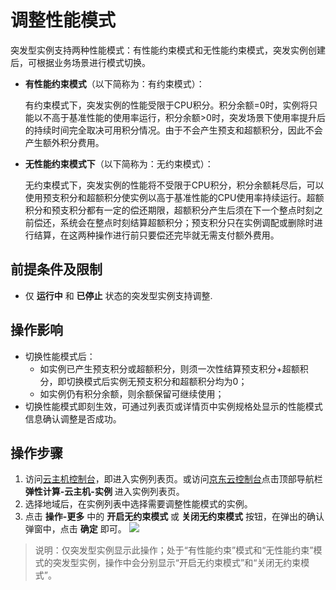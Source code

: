 # 调整性能模式

突发型实例支持两种性能模式：有性能约束模式和无性能约束模式，突发实例创建后，可根据业务场景进行模式切换。


* **有性能约束模式**（以下简称为：有约束模式）：<br>

  有约束模式下，突发实例的性能受限于CPU积分。积分余额=0时，实例将只能以不高于基准性能的使用率运行，积分余额>0时，突发场景下使用率提升后的持续时间完全取决可用积分情况。由于不会产生预支和超额积分，因此不会产生额外积分费用。<br>
  
* **无性能约束模式下**（以下简称为：无约束模式）：<br>
  
  无约束模式下，突发实例的性能将不受限于CPU积分，积分余额耗尽后，可以使用预支积分和超额积分使实例以高于基准性能的CPU使用率持续运行。超额积分和预支积分都有一定的偿还期限，超额积分产生后须在下一个整点时刻之前偿还，系统会在整点时刻结算超额积分；预支积分只在实例调配或删除时进行结算，在这两种操作进行前只要偿还完毕就无需支付额外费用。
  

## 前提条件及限制

* 仅 **运行中** 和 **已停止** 状态的突发型实例支持调整.

## 操作影响
* 切换性能模式后：
  * 如实例已产生预支积分或超额积分，则须一次性结算预支积分+超额积分，即切换模式后实例无预支积分和超额积分均为0；
  * 如实例仍有积分余额，则余额保留可继续使用；
* 切换性能模式即刻生效，可通过列表页或详情页中实例规格处显示的性能模式信息确认调整是否成功。

## 操作步骤
1. 访问[云主机控制台](https://cns-console.jdcloud.com/host/compute/list)，即进入实例列表页。或访问[京东云控制台](https://console.jdcloud.com/overview)点击顶部导航栏 **弹性计算-云主机-实例** 进入实例列表页。
2. 选择地域后，在实例列表中选择需要调整性能模式的实例。
3. 点击 **操作-更多** 中的 **开启无约束模式** 或 **关闭无约束模式** 按钮，在弹出的确认弹窗中，点击 **确定** 即可。
![](https://img1.jcloudcs.com/cn/image/vm/modify-burstmode1.png)

>说明：仅突发型实例显示此操作；处于“有性能约束”模式和“无性能约束”模式的突发型实例，操作中会分别显示“开启无约束模式”和“关闭无约束模式”。
